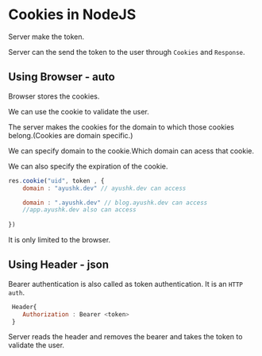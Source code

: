 # Cookies in NodeJS

Server make the token.

Server can the send the token to the user through `Cookies` and `Response`.

## Using Browser - auto
Browser stores the cookies.

We can use the cookie to validate the user.

The server makes the cookies for the domain to which those cookies belong.(Cookies are domain specific.)

We can specify domain to the cookie.Which domain can acess that cookie.

We can also specify the expiration of the cookie.

```javascript 
res.cookie("uid", token , {
    domain : "ayushk.dev" // ayushk.dev can access 

    domain : ".ayushk.dev" // blog.ayushk.dev can access 
    //app.ayushk.dev also can access
    
})
```

It is only limited to the browser.

## Using Header - json

Bearer authentication is also called as token authentication. 
It is an `HTTP auth`.

```javascript
 Header{
    Authorization : Bearer <token>
 }

```

Server reads the header and removes the bearer and takes the token to validate the user.

